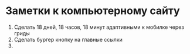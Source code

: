 # Заметки к компьютерному сайту

1. Сделать 18 дней, 18 часов, 18 минут адаптивными к мобилке через гриды
2. Сделать бургер кнопку на главные ссылки
3. 


